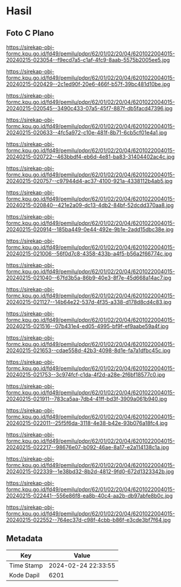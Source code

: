 # Hasil

## Foto C Plano

https://sirekap-obj-formc.kpu.go.id/fd49/pemilu/pdpr/62/01/02/20/04/6201022004015-20240215-023054--f9ecd7a5-c1af-4fc9-8aab-5575b2005ee5.jpg

https://sirekap-obj-formc.kpu.go.id/fd49/pemilu/pdpr/62/01/02/20/04/6201022004015-20240215-020429--2c1ed90f-20e6-466f-b57f-39bc481d10be.jpg

https://sirekap-obj-formc.kpu.go.id/fd49/pemilu/pdpr/62/01/02/20/04/6201022004015-20240215-020545--3490c433-07a5-45f7-887f-db5facd47396.jpg

https://sirekap-obj-formc.kpu.go.id/fd49/pemilu/pdpr/62/01/02/20/04/6201022004015-20240215-020633--4fc5a972-c10e-481f-8b71-6cb5cf01e4a1.jpg

https://sirekap-obj-formc.kpu.go.id/fd49/pemilu/pdpr/62/01/02/20/04/6201022004015-20240215-020722--463bbdf4-eb6d-4e81-ba83-31404402ac4c.jpg

https://sirekap-obj-formc.kpu.go.id/fd49/pemilu/pdpr/62/01/02/20/04/6201022004015-20240215-020757--c97944d4-ac37-4100-921a-4338112b4ab5.jpg

https://sirekap-obj-formc.kpu.go.id/fd49/pemilu/pdpr/62/01/02/20/04/6201022004015-20240215-020840--421e2a09-dc13-4db2-84bf-52dcdd370aa8.jpg

https://sirekap-obj-formc.kpu.go.id/fd49/pemilu/pdpr/62/01/02/20/04/6201022004015-20240215-020914--185ba449-0e44-492e-9b1e-2add15dbc38e.jpg

https://sirekap-obj-formc.kpu.go.id/fd49/pemilu/pdpr/62/01/02/20/04/6201022004015-20240215-021006--56f0d7c8-4358-433b-a4f5-b56a2f66774c.jpg

https://sirekap-obj-formc.kpu.go.id/fd49/pemilu/pdpr/62/01/02/20/04/6201022004015-20240215-021040--67fd3b5a-86b9-40e3-8f7e-45d668a14ac7.jpg

https://sirekap-obj-formc.kpu.go.id/fd49/pemilu/pdpr/62/01/02/20/04/6201022004015-20240215-021127--14b64e22-537d-4f35-a338-d178d8cd4c83.jpg

https://sirekap-obj-formc.kpu.go.id/fd49/pemilu/pdpr/62/01/02/20/04/6201022004015-20240215-021516--07b431e4-ed05-4995-bf9f-ef9aabe59a4f.jpg

https://sirekap-obj-formc.kpu.go.id/fd49/pemilu/pdpr/62/01/02/20/04/6201022004015-20240215-021653--cdae558d-42b3-4098-8d1e-fa7a1dfbc45c.jpg

https://sirekap-obj-formc.kpu.go.id/fd49/pemilu/pdpr/62/01/02/20/04/6201022004015-20240215-021753--3c974fcf-c1da-4f2d-a28e-2f6bf18577c0.jpg

https://sirekap-obj-formc.kpu.go.id/fd49/pemilu/pdpr/62/01/02/20/04/6201022004015-20240215-021911--783ca5aa-7db4-41ff-bd3f-3909a061b940.jpg

https://sirekap-obj-formc.kpu.go.id/fd49/pemilu/pdpr/62/01/02/20/04/6201022004015-20240215-022011--25f5f6da-3118-4e38-b42e-93b076a18fc4.jpg

https://sirekap-obj-formc.kpu.go.id/fd49/pemilu/pdpr/62/01/02/20/04/6201022004015-20240215-022217--98676e07-b092-46ae-8a17-e2a114138c1a.jpg

https://sirekap-obj-formc.kpu.go.id/fd49/pemilu/pdpr/62/01/02/20/04/6201022004015-20240215-022339--1e38bd32-8b2d-4812-9fd0-672d1323342b.jpg

https://sirekap-obj-formc.kpu.go.id/fd49/pemilu/pdpr/62/01/02/20/04/6201022004015-20240215-022441--556e86f8-ea8b-40c4-aa2b-db97abfe8b0c.jpg

https://sirekap-obj-formc.kpu.go.id/fd49/pemilu/pdpr/62/01/02/20/04/6201022004015-20240215-022552--764ec37d-c98f-4cbb-b86f-e3cde3bf7f64.jpg


## Metadata

| Key        | Value               |
| ---------- | ------------------- |
| Time Stamp | 2024-02-24 22:33:55 |
| Kode Dapil | 6201                |



